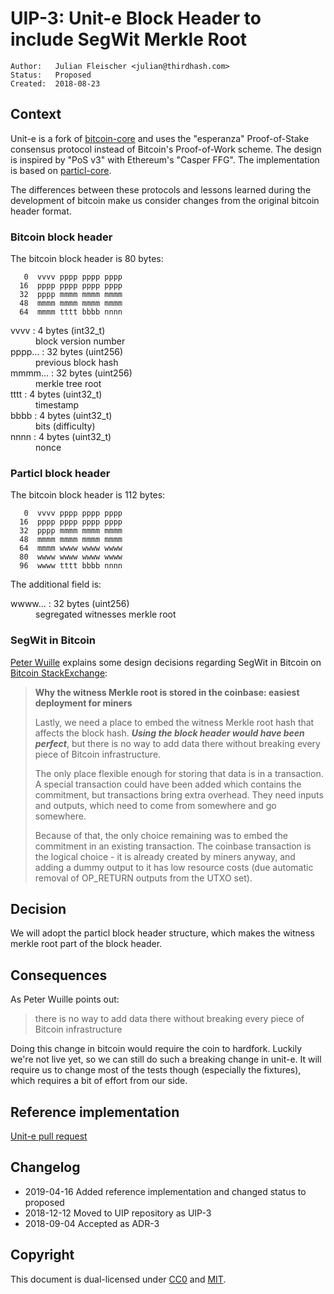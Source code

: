 # UIP-3: Unit-e Block Header to include SegWit Merkle Root

```
Author:   Julian Fleischer <julian@thirdhash.com>
Status:   Proposed
Created:  2018-08-23
```

## Context

Unit-e is a fork of [bitcoin-core](https://github.com/bitcoin/bitcoin) and uses the "esperanza"
Proof-of-Stake consensus protocol instead of Bitcoin's Proof-of-Work scheme. The design is inspired
by "PoS v3" with Ethereum's "Casper FFG". The implementation is based on
[particl-core](https://github.com/particl/particl-core).

The differences between these protocols and lessons learned during the development of bitcoin
make us consider changes from the original bitcoin header format.

### Bitcoin block header

The bitcoin block header is 80 bytes:

```
   0  vvvv pppp pppp pppp
  16  pppp pppp pppp pppp
  32  pppp mmmm mmmm mmmm
  48  mmmm mmmm mmmm mmmm
  64  mmmm tttt bbbb nnnn
```

<dl>
  <dt>vvvv : 4 bytes (int32_t)</dt>
  <dd>block version number</dd>
  <dt>pppp... : 32 bytes (uint256)</dt>
  <dd>previous block hash</dd>
  <dt>mmmm... : 32 bytes (uint256)</dt>
  <dd>merkle tree root</dd>
  <dt>tttt : 4 bytes (uint32_t)</dt>
  <dd>timestamp</dd>
  <dt>bbbb : 4 bytes (uint32_t)</dt>
  <dd>bits (difficulty)</dd>
  <dt>nnnn : 4 bytes (uint32_t)</dt>
  <dd>nonce</dd>
</dl>

### Particl block header

The bitcoin block header is 112 bytes:

```
   0  vvvv pppp pppp pppp
  16  pppp pppp pppp pppp
  32  pppp mmmm mmmm mmmm
  48  mmmm mmmm mmmm mmmm
  64  mmmm wwww wwww wwww
  80  wwww wwww wwww wwww
  96  wwww tttt bbbb nnnn
```

The additional field is:

<dl>
  <dt>wwww... : 32 bytes (uint256)</dt>
  <dd>segregated witnesses merkle root</dd>
</dl>

### SegWit in Bitcoin

[Peter Wuille](http://pieterwuillefacts.com/) explains some design decisions regarding SegWit in
Bitcoin on [Bitcoin StackExchange](https://bitcoin.stackexchange.com/a/58415/83940):

> **Why the witness Merkle root is stored in the coinbase: easiest deployment for miners**
>
> Lastly, we need a place to embed the witness Merkle root hash that affects the block hash. **_Using the block header would have been perfect_**, but there is no way to add data there without breaking every piece of Bitcoin infrastructure.
>
> The only place flexible enough for storing that data is in a transaction. A special transaction could have been added which contains the commitment, but transactions bring extra overhead. They need inputs and outputs, which need to come from somewhere and go somewhere.
>
> Because of that, the only choice remaining was to embed the commitment in an existing transaction. The coinbase transaction is the logical choice - it is already created by miners anyway, and adding a dummy output to it has low resource costs (due automatic removal of OP_RETURN outputs from the UTXO set).

## Decision

We will adopt the particl block header structure, which makes the witness merkle root part of the block header.

## Consequences

As Peter Wuille points out:

> there is no way to add data there without breaking every piece of Bitcoin infrastructure

Doing this change in bitcoin would require the coin to hardfork. Luckily we're not live yet,
so we can still do such a breaking change in unit-e. It will require us to change most of the
tests though (especially the fixtures), which requires a bit of effort from our side.

## Reference implementation

[Unit-e pull request](https://github.com/dtr-org/unit-e/pull/798)

## Changelog

* 2019-04-16 Added reference implementation and changed status to proposed
* 2018-12-12 Moved to UIP repository as UIP-3
* 2018-09-04 Accepted as ADR-3

## Copyright

This document is dual-licensed under
[CC0](https://creativecommons.org/publicdomain/zero/1.0/) and
[MIT](https://opensource.org/licenses/MIT).
